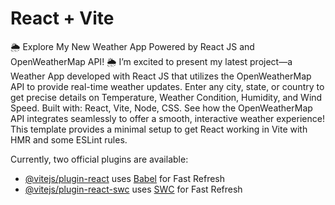# React + Vite
🌦 Explore My New Weather App Powered by React JS and OpenWeatherMap API! 🌦
I’m excited to present my latest project—a Weather App developed with React JS that utilizes the OpenWeatherMap API to provide real-time weather updates. Enter any city, state, or country to get precise details on Temperature, Weather Condition, Humidity, and Wind Speed.
Built with: React, Vite, Node, CSS.
See how the OpenWeatherMap API integrates seamlessly to offer a smooth, interactive weather experience!
This template provides a minimal setup to get React working in Vite with HMR and some ESLint rules.

Currently, two official plugins are available:

- [@vitejs/plugin-react](https://github.com/vitejs/vite-plugin-react/blob/main/packages/plugin-react/README.md) uses [Babel](https://babeljs.io/) for Fast Refresh
- [@vitejs/plugin-react-swc](https://github.com/vitejs/vite-plugin-react-swc) uses [SWC](https://swc.rs/) for Fast Refresh
